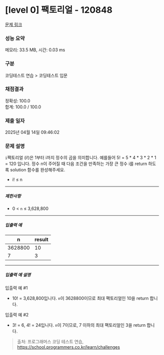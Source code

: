 # [level 0] 팩토리얼 - 120848 

[문제 링크](https://school.programmers.co.kr/learn/courses/30/lessons/120848?language=javascript) 

### 성능 요약

메모리: 33.5 MB, 시간: 0.03 ms

### 구분

코딩테스트 연습 > 코딩테스트 입문

### 채점결과

정확성: 100.0<br/>합계: 100.0 / 100.0

### 제출 일자

2025년 04월 14일 09:46:02

### 문제 설명

<p><code>i</code>팩토리얼 (i!)은 1부터 i까지 정수의 곱을 의미합니다. 예를들어 5! = 5 * 4 * 3 * 2 * 1 = 120 입니다. 정수 n이 주어질 때 다음 조건을 만족하는 가장 큰 정수 i를 return 하도록 solution 함수를 완성해주세요.</p>

<ul>
<li>i! ≤ n</li>
</ul>

<hr>

<h5>제한사항</h5>

<ul>
<li>0 &lt; <code>n</code> ≤ 3,628,800</li>
</ul>

<hr>

<h5>입출력 예</h5>
<table class="table">
        <thead><tr>
<th>n</th>
<th>result</th>
</tr>
</thead>
        <tbody><tr>
<td>3628800</td>
<td>10</td>
</tr>
<tr>
<td>7</td>
<td>3</td>
</tr>
</tbody>
      </table>
<hr>

<h5>입출력 예 설명</h5>

<p>입출력 예 #1</p>

<ul>
<li>10! = 3,628,800입니다. <code>n</code>이 3628800이므로 최대 팩토리얼인 10을 return 합니다.</li>
</ul>

<p>입출력 예 #2</p>

<ul>
<li>3! = 6, 4! = 24입니다. <code>n</code>이 7이므로, 7 이하의 최대 팩토리얼인 3을 return 합니다.</li>
</ul>


> 출처: 프로그래머스 코딩 테스트 연습, https://school.programmers.co.kr/learn/challenges